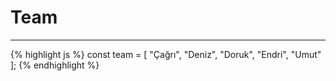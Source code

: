 # Team
-------------------------

{% highlight js %}
const team = [
  "Çağrı",
  "Deniz",
  "Doruk",
  "Endri",
  "Umut"
];
{% endhighlight %}



